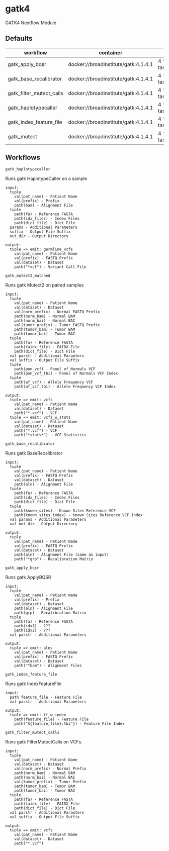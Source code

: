 # gatk4

GATK4 Nextflow Module

## Defaults

| workflow                 | container                            | cpus              | memory                            |
| ------------------------ | ------------------------------------ | ----------------- | --------------------------------- |
| gatk_apply_bqsr          | docker://broadinstitute/gatk:4.1.4.1 | 4 \* task.attempt | 20.GB.plus(12.GB \* task.attempt) |
| gatk_base_recalibrator   | docker://broadinstitute/gatk:4.1.4.1 | 4 \* task.attempt | 20.GB.plus(12.GB \* task.attempt) |
| gatk_filter_mutect_calls | docker://broadinstitute/gatk:4.1.4.1 | 4 \* task.attempt | 20.GB.plus(12.GB \* task.attempt) |
| gatk_haplotypecaller     | docker://broadinstitute/gatk:4.1.4.1 | 4 \* task.attempt | 20.GB.plus(12.GB \* task.attempt) |
| gatk_index_feature_file  | docker://broadinstitute/gatk:4.1.4.1 | 4 \* task.attempt | 20.GB.plus(12.GB \* task.attempt) |
| gatk_mutect              | docker://broadinstitute/gatk:4.1.4.1 | 4 \* task.attempt | 20.GB.plus(12.GB \* task.attempt) |

## Workflows

`gatk_haplotypecaller`

Runs gatk HaplotypeCaller on a sample

```
input:
  tuple
    val(pat_name) - Patient Name
    val(prefix) - Prefix
    path(bam) - Alignment File
  tuple
    path(fa) - Reference FASTA
    path(idx_files) - Index Files
    path(dict_file) - Dict File
  params - Additional Parameters
  suffix - Output File Suffix
  out_dir - Output Directory

output:
  tuple => emit: germline_vcfs
    val(pat_name) - Patient Name
    val(prefix) - FASTQ Prefix
    val(dataset) - Dataset
    path("*vcf") - Variant Call File
```

`gatk_mutect2_matched`

Runs gatk Mutect2 on paired samples

```
input:
  tuple
    val(pat_name) - Patient Name
    val(dataset) - Dataset
    val(norm_prefix) - Normal FASTQ Prefix
    path(norm_bam) - Normal BAM
    path(norm_bai) - Normal BAI
    val(tumor_prefix) - Tumor FASTQ Prefix
    path(tumor_bam) - Tumor BAM
    path(tumor_bai) - Tumor BAI
  tuple
    path(fa) - Reference FASTA
    path(faidx_file) - FAIDX File
    path(dict_file) - Dict File
  val parstr - Additional Paramters
  val suffix - Output File Suffix
  tuple
    path(pon_vcf) - Panel of Normals VCF
    path(pon_vcf_tbi) - Panel of Normals VCF Index
  tuple
    path(af_vcf) - Allele Frequency VCF
    path(af_vcf_tbi) - Allele Frequency VCF Index

output:
  tuple => emit: vcfs
    val(pat_name) - Patient Name
    val(dataset) - Dataset
    path("*.vcf") - VCF
  tuple => emit: vcfs_w_stats
    val(pat_name) - Patient Name
    val(dataset) - Dataset
    path("*.vcf") - VCF
    path("*stats*") - VCF Statistics
```

`gatk_base_recalibrator`

Runs gatk BaseRecalibrator

```
input:
  tuple
    val(pat_name) - Patient Name
    val(prefix) - FASTQ Prefix
    val(dataset) - Dataset
    path(aln) - Alignment File
  tuple
    path(fa) - Reference FASTA
    path(idx_files) - Index Files
    path(dict_file) - Dict File
  tuple
    path(known_sites) - Known Sites Reference VCF
    path(known_sites_index) - Known Sites Reference VCF Index
  val params - Additional Parameters
  val out_dir - Output Directory

output:
  tuple
    val(pat_name) - Patient Name
    val(prefix) - FASTQ Prefix
    val(dataset) - Dataset
    path(aln) - Alignment File (same as input)
    path("*grp") - Recalibration Matrix
```

`gatk_apply_bqsr`

Runs gatk ApplyBQSR

```
input:
  tuple
    val(pat_name) - Patient Name
    val(prefix) - Prefix
    val(dataset) - Dataset
    path(aln) - Alignment File
    path(grp) - Recalibration Matrix
  tuple
    path(fa) - Reference FASTA
    path(idx1) - ???
    path(idx2) - ???
  val parstr - Additional Parameters

output:
  tuple => emit: alns
    val(pat_name) - Patient Name
    val(prefix) - FASTQ Prefix
    val(dataset) - Dataset
    path("*bam") - Alignment Files
```

`gatk_index_feature_file`

Runs gatk IndexFeatureFile

```
input:
  path feature_file - Feature File
  val parstr - Additional Parameters

output:
  tuple => emit: ff_w_index
    path(feature_file) - Feature File
    path("${feature_file}.tbi"}) - Feature File Index
```

`gatk_filter_mutect_calls`

Runs gatk FilterMutectCalls on VCFs.

```
input:
  tuple
    val(pat_name) - Patient Name
    val(dataset) - Dataset
    val(norm_prefix) - Normal Prefix
    path(norm_bam) - Normal BAM
    path(norm_bai) - Normal BAI
    val(tumor_prefix) - Tumor Prefix
    path(tumor_bam) - Tumor BAM
    path(tumor_bai) - Tumor BAI
  tuple
    path(fa) - Reference FASTA
    path(faidx_file) - FAIDX File
    path(dict_file) - Dict File
  val parstr - Additional Paramters
  val suffix - Output File Suffix

output:
  tuple => emit: vcfs
    val(pat_name) - Patient Name
    val(dataset) - Dataset
    path("*.vcf")
```
